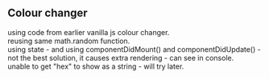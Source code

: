 ## Colour changer   

using code from earlier vanilla js colour changer.  
reusing same math.random function.   
using state - and using componentDidMount() and componentDidUpdate() - not the best solution, it causes extra rendering - can see in console.  
unable to get "hex" to show as a string - will try later.       

